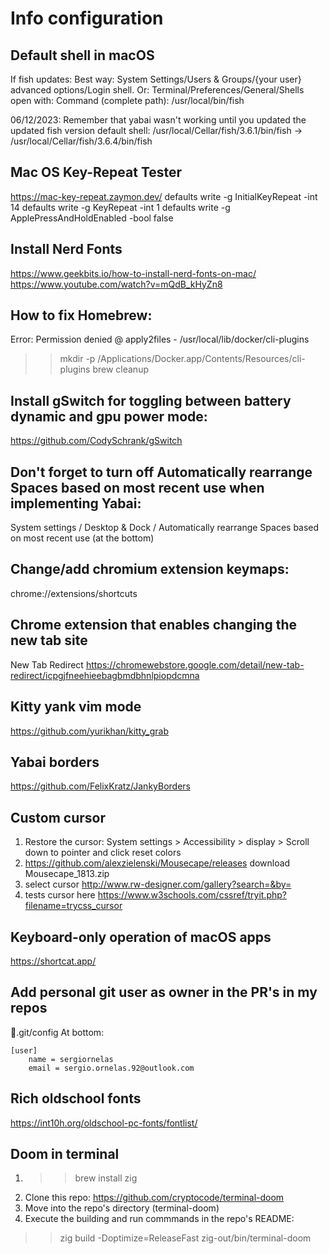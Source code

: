 # Info configuration

## Default shell in macOS

If fish updates:
Best way: System Settings/Users & Groups/{your user} advanced options/Login
shell. Or:
Terminal/Preferences/General/Shells open with: Command (complete path):
/usr/local/bin/fish

06/12/2023:
Remember that yabai wasn't working until you updated the updated fish version
default shell:
/usr/local/Cellar/fish/3.6.1/bin/fish ->
/usr/local/Cellar/fish/3.6.4/bin/fish

## Mac OS Key-Repeat Tester

https://mac-key-repeat.zaymon.dev/
defaults write -g InitialKeyRepeat -int 14
defaults write -g KeyRepeat -int 1
defaults write -g ApplePressAndHoldEnabled -bool false

## Install Nerd Fonts

https://www.geekbits.io/how-to-install-nerd-fonts-on-mac/
https://www.youtube.com/watch?v=mQdB_kHyZn8

## How to fix Homebrew:

Error: Permission denied @ apply2files - /usr/local/lib/docker/cli-plugins
>> mkdir -p /Applications/Docker.app/Contents/Resources/cli-plugins
>> brew cleanup

## Install gSwitch for toggling between battery dynamic and gpu power mode:

https://github.com/CodySchrank/gSwitch

## Don't forget to turn off Automatically rearrange Spaces based on most recent use when implementing Yabai:

System settings / Desktop & Dock / Automatically rearrange Spaces based on
most recent use (at the bottom)

## Change/add chromium extension keymaps:

chrome://extensions/shortcuts

## Chrome extension that enables changing the new tab site

New Tab Redirect
https://chromewebstore.google.com/detail/new-tab-redirect/icpgjfneehieebagbmdbhnlpiopdcmna

## Kitty yank vim mode

https://github.com/yurikhan/kitty_grab

## Yabai borders

https://github.com/FelixKratz/JankyBorders

## Custom cursor

1. Restore the cursor:
System settings > Accessibility > display > Scroll down to pointer and
click reset colors
2. https://github.com/alexzielenski/Mousecape/releases
download Mousecape_1813.zip
3. select cursor
http://www.rw-designer.com/gallery?search=&by=
4. tests cursor here
https://www.w3schools.com/cssref/tryit.php?filename=trycss_cursor

## Keyboard-only operation of macOS apps

https://shortcat.app/

## Add personal git user as owner in the PR's in my repos

📁.git/config
At bottom:
```gitconfig
[user]
	name = sergiornelas
	email = sergio.ornelas.92@outlook.com
```

## Rich oldschool fonts

https://int10h.org/oldschool-pc-fonts/fontlist/

## Doom in terminal

1. >> brew install zig
2. Clone this repo: https://github.com/cryptocode/terminal-doom
3. Move into the repo's directory (terminal-doom)
4. Execute the building and run commmands in the repo's README:
>> zig build -Doptimize=ReleaseFast
>> zig-out/bin/terminal-doom

